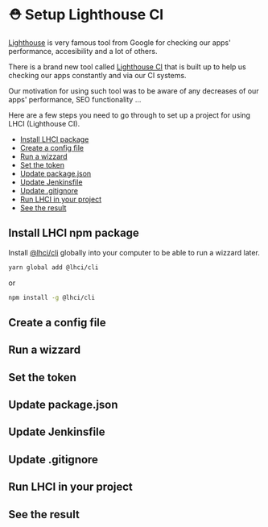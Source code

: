 # ⛑ Setup Lighthouse CI

[Lighthouse](https://developers.google.com/web/tools/lighthouse) is very famous tool from Google for checking our apps' performance, accesibility and a lot of others.

There is a brand new tool called [Lighthouse CI](https://github.com/GoogleChrome/lighthouse-ci) that is built up to help us checking our apps constantly and via our CI systems.

Our motivation for using such tool was to be aware of any decreases of our apps' performance, SEO functionality ...

Here are a few steps you need to go through to set up a project for using LHCI (Lighthouse CI).

* [Install LHCI package](#install-lhci-npm-package)
* [Create a config file](#create-a-config-file)
* [Run a wizzard](#run-a-wizzard)
* [Set the token](#set-the-token)
* [Update package.json](#update-package.json)
* [Update Jenkinsfile](#update-jenkinsfile)
* [Update .gitignore](#update-.gitignore)
* [Run LHCI in your project](#run-lhci-in-your-project)
* [See the result](#see-the-result)

## Install LHCI npm package
Install [@lhci/cli](https://www.npmjs.com/package/@lhci/cli) globally into your computer to be able to run a wizzard later.

```bash
yarn global add @lhci/cli
```

or

```bash
npm install -g @lhci/cli
```

## Create a config file

## Run a wizzard

## Set the token

## Update package.json

## Update Jenkinsfile

## Update .gitignore

## Run LHCI in your project

## See the result
